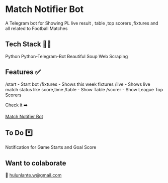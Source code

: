 # Match Notifier Bot

A Telegram bot for Showing PL live result , table ,top scorers ,fixtures and all related to Football Matches

## Tech Stack :technologist:

Python
Python-Telegram-Bot
Beautiful Soup
Web Scraping

## Features ✅

/start - Start bot
/fixtures - Shows this week fixtures
/live - Shows live match status like score,time
/table - Show Table
/scorer - Show League Top Scorers

Check it ➡️ 

[Match Notifier Bot](https://t.me/MatchNotifier_Bot "Bot")

## To Do \*️⃣

Notification for Game Starts and Goal Score

## Want to colaborate

📧 hulunlante.w@gmail.com
